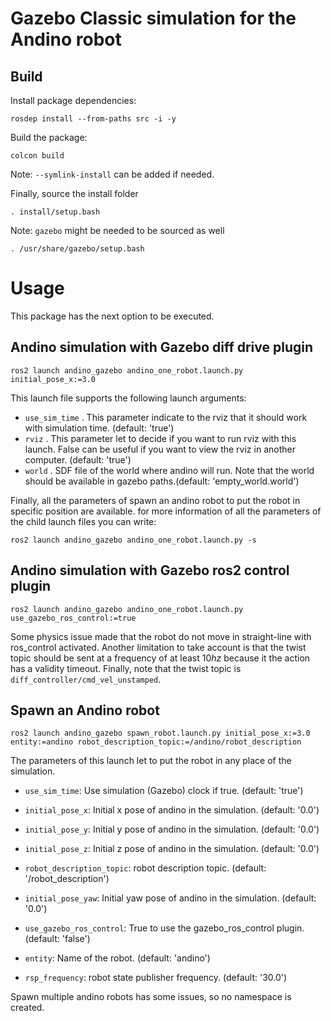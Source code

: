 
# Gazebo Classic simulation for the Andino robot 

## Build

Install package dependencies:

```
rosdep install --from-paths src -i -y
```

Build the package:

```
colcon build
```

Note: `--symlink-install` can be added if needed.

Finally, source the install folder
```
. install/setup.bash
```

Note: `gazebo` might be needed to be sourced as well

```
. /usr/share/gazebo/setup.bash
```

# Usage 

This package has the next option to be executed.

## Andino simulation with Gazebo diff drive plugin


```
ros2 launch andino_gazebo andino_one_robot.launch.py initial_pose_x:=3.0
```

This launch file supports the following launch arguments:

- `use_sim_time` . This parameter indicate to the rviz that it should work with simulation time. (default: 'true')
- `rviz` . This parameter let to decide if you want to run rviz with this launch. False can be useful if you want to view the rviz in another computer. (default: 'true')
- `world` . SDF file of the world where andino will run. Note that the world should be available in gazebo paths.(default: 'empty_world.world')

Finally, all the parameters of spawn an andino robot to put the robot in specific position are available. for more information of all the parameters of the child launch files you can write:

```
ros2 launch andino_gazebo andino_one_robot.launch.py -s
```
## Andino simulation with Gazebo ros2 control plugin

```
ros2 launch andino_gazebo andino_one_robot.launch.py use_gazebo_ros_control:=true
```

Some physics issue made that the robot do not move in straight-line with ros_control activated. Another limitation to take account is that the twist topic should be sent at a frequency of at least $10hz$ because it the action has a validity timeout. Finally, note that the twist topic is `diff_controller/cmd_vel_unstamped`.

## Spawn an Andino robot

```
ros2 launch andino_gazebo spawn_robot.launch.py initial_pose_x:=3.0 entity:=andino robot_description_topic:=/andino/robot_description
```

The parameters of this launch let to put the robot in any place of the simulation.

- `use_sim_time`: Use simulation (Gazebo) clock if true. (default: 'true')

- `initial_pose_x`: Initial x pose of andino in the simulation. (default: '0.0')

- `initial_pose_y`: Initial y pose of andino in the simulation. (default: '0.0')

- `initial_pose_z`: Initial z pose of andino in the simulation. (default: '0.0')

- `robot_description_topic`: robot description topic. (default: '/robot_description')

- `initial_pose_yaw`: Initial yaw pose of andino in the simulation. (default: '0.0')

- `use_gazebo_ros_control`: True to use the gazebo_ros_control plugin.  (default: 'false')

- `entity`: Name of the robot. (default: 'andino')

- `rsp_frequency`: robot state publisher frequency. (default: '30.0')

Spawn multiple andino robots has some issues, so no namespace is created.
